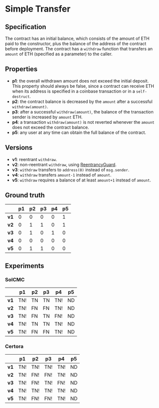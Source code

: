 # Simple Transfer

## Specification
The contract has an initial balance, which consists of the amount of ETH paid to the constructor, plus the balance of the address of the contract before deployment. The contract has a `withdraw` function that transfers an `amount` of ETH (specified as a parameter) to the caller.

## Properties
- **p1**: the overall withdrawn amount does not exceed the initial deposit. This property should always be false, since a contract can receive ETH when its address is specified in a coinbase transaction or in a `self-destruct`.
- **p2**: the contract balance is decreased by the `amount` after a successful `withdraw(amount)`.
- **p3**: after a successful `withdraw(amount)`, the balance of the transaction sender is increased by `amount` ETH.
- **p4**: a transaction `withdraw(amount)` is not reverted whenever the `amount` does not exceed the contract balance.
- **p5**: any user at any time can obtain the full balance of the contract.

## Versions
- **v1**: reentrant `withdraw`.
- **v2**: non-reentrant `withdraw`, using [ReentrancyGuard](https://github.com/OpenZeppelin/openzeppelin-contracts/blob/v4.8.2/contracts/security/ReentrancyGuard.sol).
- **v3**: `withdraw` transfers to `address(0)` instead of `msg.sender`.
- **v4**: `withdraw` transfers `amount-1` instead of `amount`.
- **v5**: `withdraw` requires a balance of at least `amount+1` instead of `amount`.

## Ground truth
|        | p1    | p2    | p3    | p4    | p5    |
|--------|-------|-------|-------|-------|-------|
| **v1** | 0     | 0     | 0     | 0     | 1     |
| **v2** | 0     | 1     | 1     | 0     | 1     |
| **v3** | 0     | 1     | 0     | 1     | 0     |
| **v4** | 0     | 0     | 0     | 0     | 0     |
| **v5** | 0     | 1     | 1     | 0     | 0     |

## Experiments

### SolCMC
|        | p1    | p2    | p3    | p4    | p5    |
|--------|-------|-------|-------|-------|-------|
| **v1** | TN!   | TN    | TN    | TN!   | ND    |
| **v2** | TN!   | FN    | FN    | TN!   | ND    |
| **v3** | TN!   | FN    | TN    | FN!   | ND    |
| **v4** | TN!   | TN    | TN    | TN!   | ND    |
| **v5** | TN!   | FN    | FN    | TN!   | ND    |

### Certora
|        | p1    | p2    | p3    | p4    | p5    |
|--------|-------|-------|-------|-------|-------|
| **v1** | TN!   | TN!   | TN!   | TN!   | ND    |
| **v2** | TN!   | FN!   | FN!   | TN!   | ND    |
| **v3** | TN!   | FN!   | TN!   | FN!   | ND    |
| **v4** | TN!   | TN!   | TN!   | TN!   | ND    |
| **v5** | TN!   | FN!   | FN!   | TN!   | ND    |
 
